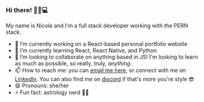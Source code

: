 ### Hi there! 👋💜💻

My name is Nicole and I'm a full stack developer working with the PERN stack. 

- 🔭 I’m currently working on a React-based personal portfolio website
- 🌱 I’m currently learning React, React Native, and Python
- 👯 I’m looking to collaborate on anything based in JS! I'm looking to learn as much as possible, so really, truly, *anything*.
- 📫 How to reach me: you can [email me here](mailto:nicolemacdonalddev@gmail.com), or connect with me on [LinkedIn](https://www.linkedin.com/in/macdonaldnicole/). You can also find me on [discord](https://discord.com/users/317521327017820170) if that's more you're style 😎
- 😄 Pronouns: she/her
- ⚡ Fun fact: astrology nerd 🌙🤓
